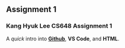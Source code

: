 ## Assignment 1
### Kang Hyuk Lee CS648 Assignment 1

A _quick_ intro into **[Github](www.github.com)**, **VS Code**, and **HTML**.
